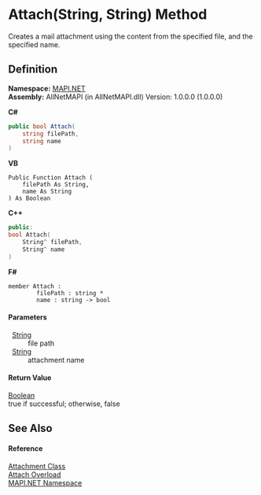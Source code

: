 # Attach(String, String) Method


Creates a mail attachment using the content from the specified file, and the specified name.



## Definition
**Namespace:** <a href="5bef4637-66f8-16d4-e5f4-4d0da57a1538.md">MAPI.NET</a>  
**Assembly:** AllNetMAPI (in AllNetMAPI.dll) Version: 1.0.0.0 (1.0.0.0)

**C#**
``` C#
public bool Attach(
	string filePath,
	string name
)
```
**VB**
``` VB
Public Function Attach ( 
	filePath As String,
	name As String
) As Boolean
```
**C++**
``` C++
public:
bool Attach(
	String^ filePath, 
	String^ name
)
```
**F#**
``` F#
member Attach : 
        filePath : string * 
        name : string -> bool 
```



#### Parameters
<dl><dt>  <a href="https://learn.microsoft.com/dotnet/api/system.string" target="_blank" rel="noopener noreferrer">String</a></dt><dd>file path</dd><dt>  <a href="https://learn.microsoft.com/dotnet/api/system.string" target="_blank" rel="noopener noreferrer">String</a></dt><dd>attachment name</dd></dl>

#### Return Value
<a href="https://learn.microsoft.com/dotnet/api/system.boolean" target="_blank" rel="noopener noreferrer">Boolean</a>  
true if successful; otherwise, false

## See Also


#### Reference
<a href="de627363-1dfa-9d37-618f-123210bd71ef.md">Attachment Class</a>  
<a href="6f8df387-8d50-73ac-18cd-e65a62fafb4a.md">Attach Overload</a>  
<a href="5bef4637-66f8-16d4-e5f4-4d0da57a1538.md">MAPI.NET Namespace</a>  
